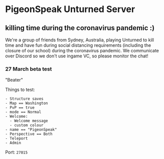 # PigeonSpeak Unturned Server
## killing time during the coronavirus pandemic :)

We're a group of friends from Sydney, Australia, playing Unturned to kill time and have fun during social distancing requirements (including the closure of our school) during the coronavirus pandemic. We communicate over Discord so we don't use ingame VC, so please monitor the chat!

### 27 March beta test

"Beater"

Things to test:
```
- Structure saves
- Map == Washington
- PvP == true
- mode == Normal
- Welcome:
  - Welcome message
  - custom colour
- name == "PigeonSpeak"
- Perspective == Both
- Teleport
- Admin
```

Port: `27015`
